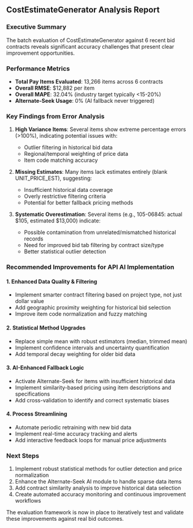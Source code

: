 ## CostEstimateGenerator Analysis Report

### Executive Summary
The batch evaluation of CostEstimateGenerator against 6 recent bid contracts reveals significant accuracy challenges that present clear improvement opportunities.

### Performance Metrics
- **Total Pay Items Evaluated**: 13,266 items across 6 contracts
- **Overall RMSE**: $12,882 per item
- **Overall MAPE**: 32.04% (industry target typically <15-20%)
- **Alternate-Seek Usage**: 0% (AI fallback never triggered)

### Key Findings from Error Analysis

1. **High Variance Items**: Several items show extreme percentage errors (>100%), indicating potential issues with:
   - Outlier filtering in historical bid data
   - Regional/temporal weighting of price data
   - Item code matching accuracy

2. **Missing Estimates**: Many items lack estimates entirely (blank UNIT_PRICE_EST), suggesting:
   - Insufficient historical data coverage
   - Overly restrictive filtering criteria
   - Potential for better fallback pricing methods

3. **Systematic Overestimation**: Several items (e.g., 105-06845: actual $105, estimated $13,000) indicate:
   - Possible contamination from unrelated/mismatched historical records
   - Need for improved bid tab filtering by contract size/type
   - Better statistical outlier detection

### Recommended Improvements for API AI Implementation

#### 1. Enhanced Data Quality & Filtering
- Implement smarter contract filtering based on project type, not just dollar value
- Add geographic proximity weighting for historical bid selection
- Improve item code normalization and fuzzy matching

#### 2. Statistical Method Upgrades
- Replace simple mean with robust estimators (median, trimmed mean)
- Implement confidence intervals and uncertainty quantification
- Add temporal decay weighting for older bid data

#### 3. AI-Enhanced Fallback Logic
- Activate Alternate-Seek for items with insufficient historical data
- Implement similarity-based pricing using item descriptions and specifications
- Add cross-validation to identify and correct systematic biases

#### 4. Process Streamlining
- Automate periodic retraining with new bid data
- Implement real-time accuracy tracking and alerts
- Add interactive feedback loops for manual price adjustments

### Next Steps
1. Implement robust statistical methods for outlier detection and price normalization
2. Enhance the Alternate-Seek AI module to handle sparse data items
3. Add contract similarity analysis to improve historical data selection
4. Create automated accuracy monitoring and continuous improvement workflows

The evaluation framework is now in place to iteratively test and validate these improvements against real bid outcomes.